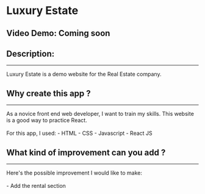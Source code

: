 # Luxury Estate
## Video Demo:  Coming soon 

## Description:
<hr>
Luxury Estate is a demo website for the Real Estate company. 

## Why create this app ?
<hr>
As a novice front end web developer, I want to train my skills. This website is a good way to practice React.
<br>
<br>
For this app, I used: 
    - HTML
    - CSS
    - Javascript
    - React JS



## What kind of improvement can you add ?
<hr>
Here's the possible improvement I would like to make:<br>
<br>
- Add the rental section
